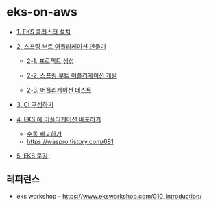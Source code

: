 # eks-on-aws

* [1. EKS 클러스터 설치](https://github.com/gnosia93/container-on-aws/blob/main/tutorial/eks-cluster-launch.md)

* [2. 스프링 부트 어플리케이션 만들기]()

  * [2-1. 프로젝트 생성](https://github.com/gnosia93/eks-on-aws/blob/main/tutorial/springboot-shop.md)

  * [2-2. 스프링 부트 어플리케이션 개발](https://github.com/gnosia93/eks-on-aws/blob/main/tutorial/springboot-devel.md)
 
  * [2-3. 어플리케이션 테스트](https://github.com/gnosia93/eks-on-aws/blob/main/tutorial/springboot-postman.md)
  
* [3. CI 구성하기](https://github.com/gnosia93/eks-on-aws/blob/main/tutorial/eks-codepipe-line.md)

* [4. EKS 에 어플리케이션 배포하기]()
  - [수동 배포하기](https://github.com/gnosia93/eks-on-aws/blob/main/tutorial/eks-manual-deploy.md)
  - https://waspro.tistory.com/681
 
   
* [5. EKS 로깅]()_


## 레퍼런스 ##

* eks workshop - https://www.eksworkshop.com/010_introduction/

